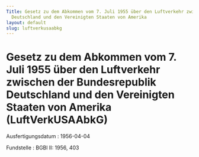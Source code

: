 ```yaml
---
Title: Gesetz zu dem Abkommen vom 7. Juli 1955 über den Luftverkehr zwischen der Bundesrepublik
  Deutschland und den Vereinigten Staaten von Amerika
layout: default
slug: luftverkusaabkg
---
```


# Gesetz zu dem Abkommen vom 7. Juli 1955 über den Luftverkehr zwischen der Bundesrepublik Deutschland und den Vereinigten Staaten von Amerika (LuftVerkUSAAbkG)

Ausfertigungsdatum
:   1956-04-04

Fundstelle
:   BGBl II: 1956, 403

